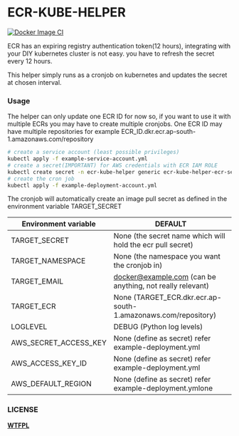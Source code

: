 # ECR-KUBE-HELPER
[![Docker Image CI](https://github.com/anaganisk/ecr-kube-helper/actions/workflows/docker-image.yml/badge.svg)](https://github.com/anaganisk/ecr-kube-helper/actions/workflows/docker-image.yml)

ECR has an expiring registry authentication token(12 hours), integrating with your DIY kubernetes cluster is not easy. you have to refresh the secret every 12 hours.

This helper simply runs as a cronjob on kubernetes and updates the secret at chosen interval.

### Usage

The helper can only update one ECR ID for now so, if you want to use it with multiple ECRs you may have to create multiple cronjobs. One ECR ID may have multiple repositories
for example ECR_ID.dkr.ecr.ap-south-1.amazonaws.com/repository

```bash
# create a service account (least possible privileges)
kubectl apply -f example-service-account.yml
# create a secret(IMPORTANT) for AWS credentials with ECR IAM ROLE
kubectl create secret -n ecr-kube-helper generic ecr-kube-helper-ecr-secret --from-literal=REGION=[AWS_REGION] --from-literal=ID=[AWS_KEY_ID] --from-literal=SECRET=[AWS_SECRET]
# create the cron job
kubectl apply -f example-deployment-account.yml
```
The cronjob will automatically create an image pull secret as defined in the environment variable TARGET_SECRET

|Environment variable|DEFAULT|
|--------------------|-------|
|TARGET_SECRET|None (the secret name which will hold the ecr pull secret)|
|TARGET_NAMESPACE|None (the namespace you want the cronjob in)|
|TARGET_EMAIL|docker@example.com (can be anything, not really relevant)|
|TARGET_ECR|None (TARGET_ECR.dkr.ecr.ap-south-1.amazonaws.com/repository)|
|LOGLEVEL|DEBUG (Python log levels)|
|AWS_SECRET_ACCESS_KEY|None (define as secret) refer example-deployment.yml|
|AWS_ACCESS_KEY_ID|None (define as secret) refer example-deployment.yml|
|AWS_DEFAULT_REGION|None (define as secret) refer example-deployment.ymlone|

### LICENSE
**[WTFPL](http://www.wtfpl.net/)**
